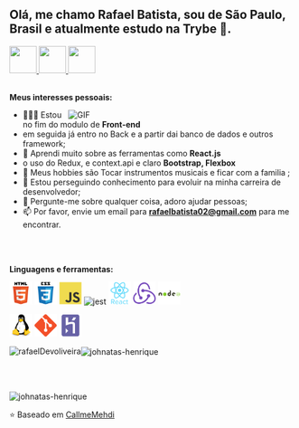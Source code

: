 ## Olá, me chamo **Rafael Batista**, sou de São Paulo, Brasil e atualmente estudo na  **Trybe** 🚀.

<a href="https://github.com/rafaelDevoliveira" target="_blank">
  <img src="https://cdn.iconscout.com/icon/free/png-256/github-108-438008.png" width="48px" height="48px">
</a> 
<a href="https://www.instagram.com/rafa_batista02/" target="_blank">
  <img src="https://cdn.icon-icons.com/icons2/1211/PNG/512/1491579602-yumminkysocialmedia36_83067.png" width="48px" height="48px">
</a> 

<a href="https://www.linkedin.com/in/rafael-batista-11216b19b/" target="_blank">
  <img src="https://i.ibb.co/Kx2GSrT/linkedin.png" width="48px" height="48px">
</a>

<br />
<br />

 

**Meus interesses pessoais:**

  <img align="right" alt="GIF" src="C:\Users\rafael.batista\Downloads\gifprogramdor.gif" width="400px" />

- 👨🏽‍💻 Estou no fim do modulo de  **Front-end**
- em seguida já entro no Back e a partir dai banco de dados e outros framework;
- 🌱 Aprendi muito sobre as ferramentas como **React.js**
- o uso do Redux, e context.api e claro **Bootstrap, Flexbox**
- 🤔 Meus hobbies são Tocar instrumentos musicais e ficar com a familia ;
- 💼 Estou perseguindo conhecimento para evoluir na minha carreira de desenvolvedor;
- 💬 Pergunte-me sobre qualquer coisa, adoro ajudar pessoas;
- 📫 Por favor, envie um email para **rafaelbatista02@gmail.com** para me encontrar.


<br />
<br />

**Linguagens e ferramentas:**  

<p align="left">
  <img src="https://raw.githubusercontent.com/devicons/devicon/master/icons/html5/html5-original-wordmark.svg" alt="html5" width="40" height="40"/> 
  <img src="https://raw.githubusercontent.com/devicons/devicon/master/icons/css3/css3-original-wordmark.svg" alt="css3" width="40" height="40"/> 
  <img src="https://raw.githubusercontent.com/devicons/devicon/master/icons/javascript/javascript-original.svg" alt="javascript" width="40" height="40"/> 
  <img src="https://www.learnstorybook.com/intro-to-storybook/logo-jest.png" alt="jest" width="40" height="40" />
  <img src="https://raw.githubusercontent.com/devicons/devicon/master/icons/react/react-original-wordmark.svg" alt="react" width="40" height="40"/> 
  <img src="https://raw.githubusercontent.com/devicons/devicon/master/icons/redux/redux-original.svg" alt="redux" width="40" height="40"/> 
  
  
  <img src="https://raw.githubusercontent.com/devicons/devicon/master/icons/nodejs/nodejs-original-wordmark.svg" alt="nodejs" width="40" height="40"/>   
   
</p>

<p>
  <img src="https://raw.githubusercontent.com/devicons/devicon/master/icons/linux/linux-original.svg" alt="linux" width="40" height="40" />
  <img src="https://raw.githubusercontent.com/devicons/devicon/master/icons/git/git-original.svg" alt="git" width="40" height="40"/> 
  <img src="https://raw.githubusercontent.com/devicons/devicon/master/icons/heroku/heroku-plain.svg" alt="heroku" width="40" height="40" />
</p>


<p>
    <img align="left" src="https://github-readme-stats.vercel.app/api?username=rafaelDevoliveira&count_private=true&show_icons=true&theme=graywhite&icon_color=268bd2&title_color=268bd2" alt="rafaelDevoliveira" />
</p>
<p>
    <img align="center" src="https://github-readme-stats.vercel.app/api/top-langs/?username=johnatas-henrique&layout=compact&theme=graywhite&title_color=268bd2" alt="johnatas-henrique" />
</p>

<br />
<br />

<p align="left"> <img src="https://komarev.com/ghpvc/?username=johnatas-henrique" alt="johnatas-henrique" /> </p>

⭐️ Baseado em [CallmeMehdi](https://github.com/CallmeMehdi)
